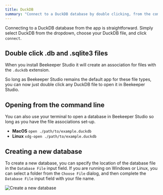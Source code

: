 ```yaml
---
title: DuckDB
summary: "Connect to a DuckDB database by double clicking, from the command line, or from the app."
---
```


Connecting to a DuckDB database from the app is straightforward. Simply select DuckDB from the dropdown, choose your DuckDB file, and click `connect`.

## Double click .db and .sqlite3 files

When you install Beekeeper Studio it will create an association for files with the `.duckdb` extension.

So long as Beekeeper Studio remains the default app for these file types, you can now just double click any DuckDB file to open it in Beekeeper Studio.

## Opening from the command line

You can also use your terminal to open a database in Beekeeper Studio so long as you have the file associations set-up.

- **MacOS** `open ./path/to/example.duckdb`
- **Linux** `xdg-open ./path/to/example.duckdb`

## Creating a new database

To create a new database, you can specify the location of the database file in the `Database File` input field. If you are running on Windows or Linux, you can select a folder from the `Choose File` dialog, and then complete the `Database File` input field with your file name.

![Create a new database](../../assets/images/duckdb-create.png)
